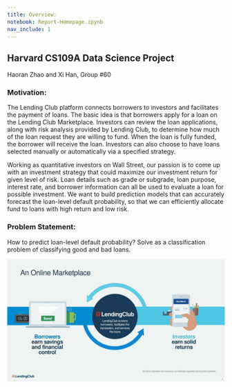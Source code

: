 ```yaml
---
title: Overview:
notebook: Report-Homepage.ipynb
nav_include: 1
---
```



## Harvard CS109A Data Science Project
Haoran Zhao and Xi Han, 
Group #60


### Motivation:
The Lending Club platform connects borrowers to investors and facilitates the payment of loans. The basic idea is that borrowers apply for a loan on the Lending Club Marketplace. Investors can review the loan applications, along with risk analysis provided by Lending Club, to determine how much of the loan request they are willing to fund. When the loan is fully funded, the borrower will receive the loan. Investors can also choose to have loans selected manually or automatically via a specified strategy. 

Working as quantitative investors on Wall Street, our passion is to come up with an investment strategy that could maximize our investment return for given level of risk. Loan details such as grade or subgrade, loan purpose, interest rate, and borrower information can all be used to evaluate a loan for possible investment. We want to build prediction models that can accurately forecast the loan-level default probability, so that we can efficiently allocate fund to loans with high return and low risk.


### Problem Statement:
How to predict loan-level default probability?
Solve as a classification problem of classifying good and bad loans. 


![IMUs](/Images/lending_club.jpg)



